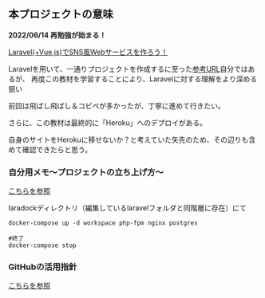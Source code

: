 ## 本プロジェクトの意味


**2022/06/14 再勉強が始まる！**

[Laravel(+Vue.js)でSNS風Webサービスを作ろう！](https://www.techpit.jp/courses/11)

Laravelを用いて、一通りプロジェクトを作成するに至った[参考URL](https://tugi-ichi.com)自分ではあるが、
再度この教材を学習することにより、Laravelに対する理解をより深める狙い

前回は飛ばし飛ばし＆コピペが多かったが、丁寧に進めて行きたい。

さらに、この教材は最終的に「Heroku」へのデプロイがある。

自身のサイトをHerokuに移せないか？と考えていた矢先のため、その辺りも含めて確認できたらと思う。


### 自分用メモ〜プロジェクトの立ち上げ方〜

[こちらを参照](https://www.techpit.jp/courses/11/curriculums/12/sections/103/parts/356)

laradockディレクトリ（編集しているlaravelフォルダと同階層に存在）にて
```
docker-compose up -d workspace php-fpm nginx postgres
```
```
#終了
docker-compose stop
```


### GitHubの活用指針

[こちらを参照](https://qiita.com/tkmd35/items/9612c03dc60b1c516969)